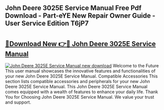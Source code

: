## John Deere 3025E Service Manual Free Pdf Download - Part-eYE New Repair Owner Guide - User Service Edition T6jP7

# <h2><a href="http://bc94878.oget.top/?id=John+Deere+3025E+Service+Manual">🔗Download New 👉🔴 John Deere 3025E Service Manual</a></h2>

[![John Deere 3025E Service Manual new download](https://i.imgur.com/5g1atiW.png)](http://bc94878.oget.top/?id=John+Deere+3025E+Service+Manual)
Welcome to the Future This user manual showcases the innovative features and functionalities of your new John Deere 3025E Service Manual. Compatible Accessories This section lists compatible accessories and peripherals for your new John Deere 3025E Service Manual. This John Deere 3025E Service Manual comes equipped with a wealth of features to enhance your daily life. Thank You for Choosing John Deere 3025E Service Manual. We value your trust and support.
